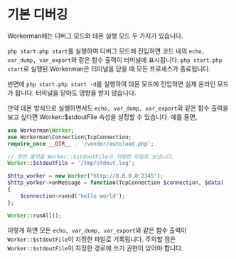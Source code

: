# 기본 디버깅

Workerman에는 디버그 모드와 데몬 실행 모드 두 가지가 있습니다.

```php start.php start```를 실행하여 디버그 모드에 진입하면 코드 내의 `echo, var_dump, var_export`와 같은 함수 출력이 터미널에 표시됩니다. ```php start.php start```로 실행된 Workerman은 터미널을 닫을 때 모든 프로세스가 종료됩니다.

반면에 ```php start.php start -d```를 실행하여 데몬 모드에 진입하면 실제 온라인 모드가 됩니다. 터미널을 닫아도 영향을 받지 않습니다.

만약 데몬 방식으로 실행하면서도 `echo, var_dump, var_export`와 같은 함수 출력을 보고 싶다면 Worker::$stdoutFile 속성을 설정할 수 있습니다. 예를 들면,

```php
use Workerman\Worker;
use Workerman\Connection\TcpConnection;
require_once __DIR__ . '/vendor/autoload.php';

// 화면 출력을 Worker::$stdoutFile이 지정한 파일로 보냅니다.
Worker::$stdoutFile = '/tmp/stdout.log';

$http_worker = new Worker("http://0.0.0.0:2345");
$http_worker->onMessage = function(TcpConnection $connection, $data)
{
    $connection->send('hello world');
};

Worker::runAll();
```

이렇게 하면 모든 `echo, var_dump, var_export`와 같은 함수 출력이 `Worker::$stdoutFile`이 지정한 파일로 기록됩니다. 주의할 점은 `Worker::$stdoutFile`이 지정한 경로에 쓰기 권한이 있어야 합니다.
